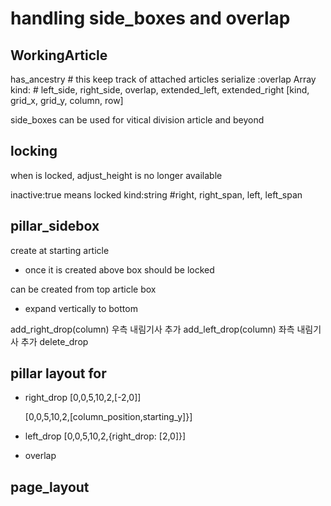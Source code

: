# handling side_boxes and overlap

## WorkingArticle
  has_ancestry # this keep track of attached articles 
  serialize :overlap Array 
    kind: # left_side, right_side, overlap, extended_left, extended_right
    [kind, grid_x, grid_y, column, row]


side_boxes can be used for vitical division article and beyond 
## locking
  when is locked, adjust_height is no longer available

  inactive:true means locked
  kind:string #right, right_span, left, left_span

## pillar_sidebox
create at starting article
  - once it is created above box should be locked


can be created from top article box
  - expand vertically to bottom

  add_right_drop(column) 우측 내림기사 추가
  add_left_drop(column)  좌측 내림기사 추가
  delete_drop

## pillar layout for 
  - right_drop
    [0,0,5,10,2,[-2,0]]

    [0,0,5,10,2,[column_position,starting_y]}]
  - left_drop
    [0,0,5,10,2,{right_drop: [2,0]}]

  - overlap

## page_layout 
  